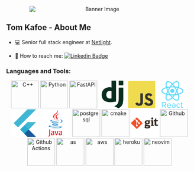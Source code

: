 <p align="center">
  <img src="https://github.com/user-attachments/assets/55a53e31-17d4-4a61-87a5-cf30143d8d64" alt="Banner Image" style="display: block; margin-left: auto; margin-right: auto; width: 75%;">
</p>

## Tom Kafoe - About Me

- 💻 Senior full stack engineer at [Netlight](https://www.netlight.com/).
  
- 💬 How to reach me: [![Linkedin Badge](https://img.shields.io/badge/-tkafoe-blue?style=flat&logo=Linkedin&logoColor=white)](https://www.linkedin.com/in/tkafoe/)

### Languages and Tools:

<div align="center" style="display: inline-block">
  <img src="https://cdn.jsdelivr.net/gh/devicons/devicon/icons/cplusplus/cplusplus-original.svg" title="C++" **alt="C++" width="75" height="75"/>
  <img src="https://cdn.jsdelivr.net/gh/devicons/devicon/icons/python/python-original.svg" title="Python" **alt="Python" width="75" height="75" />
  <img src="https://cdn.jsdelivr.net/gh/devicons/devicon/icons/fastapi/fastapi-original.svg" title="FastAPI" **alt="Python" width="75" height="75" />
      <img src="https://github.com/devicons/devicon/blob/master/icons/django/django-plain.svg" title="Django" **alt="Django" width="75" height="75"/>
    <img src="https://github.com/devicons/devicon/blob/master/icons/javascript/javascript-original.svg" title="JavaScript" alt="JavaScript" width="75" height="75"/>&nbsp;
    <img src="https://github.com/devicons/devicon/blob/master/icons/react/react-original-wordmark.svg" title="React" alt="React" width="75" height="75"/>&nbsp;
    <img src="https://github.com/devicons/devicon/blob/master/icons/flutter/flutter-original.svg" title="Flutter" alt="Flutter" width="75" height="75"/>&nbsp;
  <img src="https://github.com/devicons/devicon/blob/master/icons/java/java-original-wordmark.svg" title="Java" alt="Java" width="75" height="75"/>&nbsp;
<img src="https://cdn.jsdelivr.net/gh/devicons/devicon/icons/postgresql/postgresql-original.svg" title="postgresql" **alt="postgresql" width="75" height="75" />
<img src="https://cdn.jsdelivr.net/gh/devicons/devicon/icons/cmake/cmake-original.svg" 
title="cmake" **alt="cmake" width="75" height="75" />
  <img src="https://github.com/devicons/devicon/blob/master/icons/git/git-original-wordmark.svg" title="Git" **alt="Git" width="75" height="75"/>
<img src="https://cdn.jsdelivr.net/gh/devicons/devicon@latest/icons/github/github-original.svg" title="Github" **alt="Github" width="75" height="75"/>
<img src="https://cdn.jsdelivr.net/gh/devicons/devicon@latest/icons/githubactions/githubactions-original.svg" title="Github Actions" **alt="Github Actions" width="75" height="75"/> 
<img src="https://cdn.jsdelivr.net/gh/devicons/devicon/icons/androidstudio/androidstudio-original.svg" title="as" **alt="as" width="75" height="75" />  
<img src="https://cdn.jsdelivr.net/gh/devicons/devicon@latest/icons/amazonwebservices/amazonwebservices-original-wordmark.svg" title="aws" **alt="as" width="75" height="75" />
<img src="https://cdn.jsdelivr.net/gh/devicons/devicon/icons/heroku/heroku-original.svg" title="heroku" **alt="heroku" width="75" height="75"  />
<img src="https://cdn.jsdelivr.net/gh/devicons/devicon@latest/icons/neovim/neovim-original.svg" title="neovim" **alt="neovim" width="75" height="75"/>
</div>
